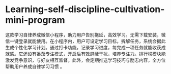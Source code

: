# Learning-self-discipline-cultivation-mini-program
这款学习自律养成微信小程序，助力用户告别拖延，高效学习。无需下载安装，微信一键登录就能使用。在小程序内，用户可设定学习目标，拆解任务，系统会据此生成个性化学习计划。通过打卡功能，记录学习进度，每完成一项任务就能收获成就感。它还设有番茄专注模式，开启后有效屏蔽干扰，培养专注力。排行榜模块能激发竞争意识，与好友相互监督。此外，会定期推送学习技巧与励志内容，全方位帮助用户养成自律学习习惯 。

